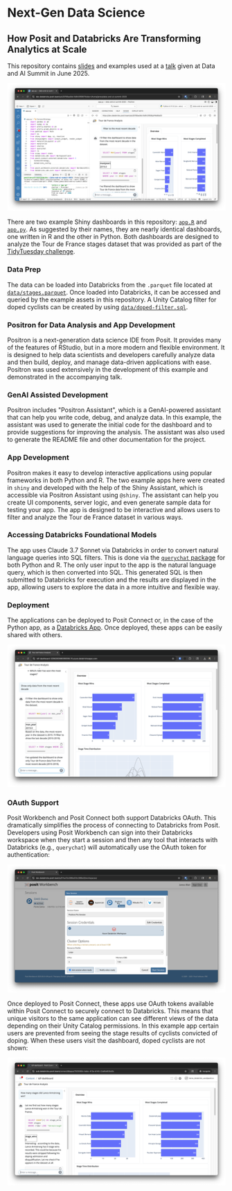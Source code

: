 # Next-Gen Data Science
## How Posit and Databricks Are Transforming Analytics at Scale

This repository contains [slides](slides/slides.pdf) and examples used at a
[talk](https://www.databricks.com/dataaisummit/session/next-gen-data-science-how-posit-and-databricks-are-transforming)
given at Data and AI Summit in June 2025.

![Tour de France Dashboard Screenshot](img/positron-tdf-dashboard.png)

There are two example Shiny dashboards in this repository: [`app.R`](r-app/app.R) and
[`app.py`](python-app/app.py). As suggested by their names, they are nearly identical
dashboards, one written in R and the other in Python. Both dashboards are
designed to analyze the Tour de France stages dataset that was provided as part
of the [TidyTuesday
challenge](https://github.com/rfordatascience/tidytuesday/blob/main/data/2020/2020-04-07/readme.md).

### Data Prep
The data can be loaded into Databricks from the `.parquet` file located at
[`data/stages.parquet`](data/stages.parquet). Once loaded into Databricks, it
can be accessed and queried by the example assets in this repository. A Unity
Catalog filter for doped cyclists can be created by using
[`data/doped-filter.sql`](data/doped-filter.sql).

### Positron for Data Analysis and App Development
Positron is a next-generation data science IDE from Posit. It provides many of
the features of RStudio, but in a more modern and flexible environment. It is
designed to help data scientists and developers carefully analyze data and then
build, deploy, and manage data-driven applications with ease. Positron was used
extensively in the development of this example and demonstrated in the
accompanying talk.

### GenAI Assisted Development
Positron includes "Positron Assistant", which is a GenAI-powered assistant that
can help you write code, debug, and analyze data. In this example, the
assistant was used to generate the initial code for the dashboard and to
provide suggestions for improving the analysis. The assistant was also used to
generate the README file and other documentation for the project.

### App Development
Positron makes it easy to develop interactive applications using popular
frameworks in both Python and R. The two example apps here were created in
`shiny` and developed with the help of the Shiny Assistant, which is accessible
via Positron Assistant using `@shiny`. The assistant can help you create UI
components, server logic, and even generate sample data for testing your app.
The app is designed to be interactive and allows users to filter and analyze
the Tour de France dataset in various ways.

### Accessing Databricks Foundational Models
The app uses Claude 3.7 Sonnet via Databricks in order to convert natural
language queries into SQL filters. This is done via the [`querychat`
package](https://github.com/posit-dev/querychat) for both Python and R. The only
user input to the app is the natural language query, which is then converted
into SQL. This generated SQL is then submitted to Databricks for execution and
the results are displayed in the app, allowing users to explore the data in a
more intuitive and flexible way.

### Deployment
The applications can be deployed to Posit Connect or, in the case of the Python
app, as a [Databricks App](https://www.databricks.com/product/databricks-apps).
Once deployed, these apps can be easily shared with others.

![Screenshot of the Tour de France dashboard published as a Databricks App](img/databricks-app-deploy.png)

### OAuth Support
Posit Workbench and Posit Connect both support Databricks OAuth. This
dramatically simplifies the process of connecting to Databricks from Posit.
Developers using Posit Workbench can sign into their Databricks workspace when
they start a session and then any tool that interacts with Databricks (e.g.,
`querychat`) will automatically use the OAuth token for authentication:

![Screenshot of session launch dialogue in Posit Workbench showing Databricks workspace selection](img/session-launch.png)

Once deployed to Posit Connect, these apps use OAuth tokens available within
Posit Connect to securely connect to Databricks. This means that unique visitors
to the same application can see different views of the data depending on their
Unity Catalog permissions. In this example app certain users are prevented from
seeing the stage results of cyclists convicted of doping. When these users visit
the dashboard, doped cyclists are not shown:

![Screenshot of a query asking about Lance Armstrong when no data for Lance is included](img/lance-query.png)
